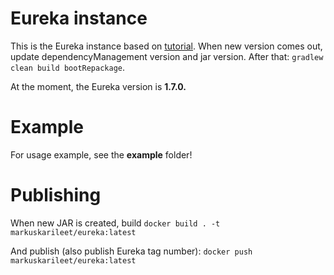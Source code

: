 # Eureka instance
This is the Eureka instance based on [tutorial](https://spring.io/guides/gs/service-registration-and-discovery/). When new version comes out, update dependencyManagement version and jar version. After that: ```gradlew clean build bootRepackage```.

At the moment, the Eureka version is **1.7.0.**

# Example
For usage example, see the **example** folder!

# Publishing
When new JAR is created, build
```docker build . -t markuskarileet/eureka:latest```

And publish (also publish Eureka tag number):
```docker push markuskarileet/eureka:latest```